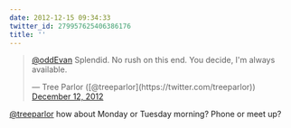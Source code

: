 ```yaml
---
date: 2012-12-15 09:34:33
twitter_id: 279957625406386176
title: ''
---
```


<blockquote class="twitter-tweet"><p lang="en" dir="ltr"><a href="https://twitter.com/oddEvan?ref_src=twsrc%5Etfw">@oddEvan</a> Splendid. No rush on this end. You decide, I&#39;m always available.</p>&mdash; Tree Parlor ([@treeparlor](https://twitter.com/treeparlor)) <a href="https://twitter.com/treeparlor/status/278972952177958912?ref_src=twsrc%5Etfw">December 12, 2012</a></blockquote>
<script async src="https://platform.twitter.com/widgets.js" charset="utf-8"></script>

[@treeparlor](https://twitter.com/treeparlor) how about Monday or Tuesday morning? Phone or meet up?
